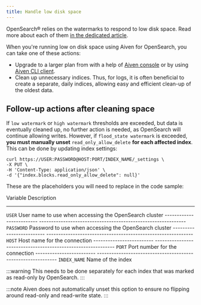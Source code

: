 ```yaml
---
title: Handle low disk space
---
```


OpenSearch® relies on the watermarks to respond to low disk space. Read
more about each of them
[in the dedicated article](/docs/products/opensearch/reference/low-space-watermarks).

When you\'re running low on disk space using Aiven for OpenSearch, you
can take one of these actions:

-   Upgrade to a larger plan from with a help of [Aiven
    console](https://console.aiven.io/) or by using [Aiven CLI
    client](https://github.com/aiven/aiven-client).
-   Clean up unnecessary indices. Thus, for logs, it is often beneficial
    to create a separate, daily indices, allowing easy and efficient
    clean-up of the oldest data.

## Follow-up actions after cleaning space

If `low watermark` or `high watermark` thresholds are exceeded, but data
is eventually cleaned up, no further action is needed, as OpenSearch
will continue allowing writes. However, if `flood_state watermark` is
exceeded, **you must manually unset** `read_only_allow_delete` **for
each affected index**. This can be done by updating index settings:

``` 
curl https://USER:PASSWORD@HOST:PORT/INDEX_NAME/_settings \
-X PUT \
-H 'Content-Type: application/json' \
-d '{"index.blocks.read_only_allow_delete": null}'
```

These are the placeholders you will need to replace in the code sample:

  Variable                                            Description
  --------------------------------------------------- ---------------------------------------------------------------------------------------------------------------------------
  `USER`                                              User name to use when accessing the OpenSearch cluster
  \-\-\-\-\-\-\-\-\-\-\-\-\-\-\-\-\-\-\-\-\-\-\-\--   \-\-\-\-\-\-\-\-\-\-\-\-\-\-\-\-\-\-\-\-\-\-\-\-\-\-\-\-\-\-\-\-\-\-\-\-\-\-\-\-\-\-\-\-\-\-\-\-\-\-\-\-\-\-\-\-\-\-\-\--
  `PASSWORD`                                          Password to use when accessing the OpenSearch cluster
  \-\-\-\-\-\-\-\-\-\-\-\-\-\-\-\-\-\-\-\-\-\-\-\--   \-\-\-\-\-\-\-\-\-\-\-\-\-\-\-\-\-\-\-\-\-\-\-\-\-\-\-\-\-\-\-\-\-\-\-\-\-\-\-\-\-\-\-\-\-\-\-\-\-\-\-\-\-\-\-\-\-\-\-\--
  `HOST`                                              Host name for the connection
  \-\-\-\-\-\-\-\-\-\-\-\-\-\-\-\-\-\-\-\-\-\-\-\--   \-\-\-\-\-\-\-\-\-\-\-\-\-\-\-\-\-\-\-\-\-\-\-\-\-\-\-\-\-\-\-\-\-\-\-\-\-\-\-\-\-\-\-\-\-\-\-\-\-\-\-\-\-\-\-\-\-\-\-\--
  `PORT`                                              Port number for the connection
  \-\-\-\-\-\-\-\-\-\-\-\-\-\-\-\-\-\-\-\-\-\-\-\--   \-\-\-\-\-\-\-\-\-\-\-\-\-\-\-\-\-\-\-\-\-\-\-\-\-\-\-\-\-\-\-\-\-\-\-\-\-\-\-\-\-\-\-\-\-\-\-\-\-\-\-\-\-\-\-\-\-\-\-\--
  `INDEX_NAME`                                        Name of the index

:::warning
This needs to be done separately for each index that was marked as
read-only by OpenSearch.
:::

:::note
Aiven does not automatically unset this option to ensure no flipping
around read-only and read-write state.
:::

